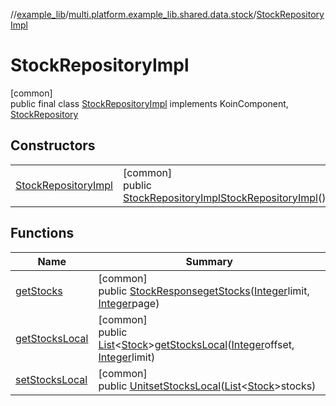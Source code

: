 //[example_lib](../../../index.md)/[multi.platform.example_lib.shared.data.stock](../index.md)/[StockRepositoryImpl](index.md)

# StockRepositoryImpl

[common]\
public final class [StockRepositoryImpl](index.md) implements KoinComponent, [StockRepository](../../multi.platform.example_lib.shared.domain.stock/-stock-repository/index.md)

## Constructors

| | |
|---|---|
| [StockRepositoryImpl](-stock-repository-impl.md) | [common]<br>public [StockRepositoryImpl](index.md)[StockRepositoryImpl](-stock-repository-impl.md)() |

## Functions

| Name | Summary |
|---|---|
| [getStocks](get-stocks.md) | [common]<br>public [StockResponse](../../multi.platform.example_lib.shared.data.stock.network.response/-stock-response/index.md)[getStocks](get-stocks.md)([Integer](https://developer.android.com/reference/kotlin/java/lang/Integer.html)limit, [Integer](https://developer.android.com/reference/kotlin/java/lang/Integer.html)page) |
| [getStocksLocal](get-stocks-local.md) | [common]<br>public [List](https://developer.android.com/reference/kotlin/java/util/List.html)&lt;[Stock](../../multi.platform.example_lib.shared.domain.stock.entity/-stock/index.md)&gt;[getStocksLocal](get-stocks-local.md)([Integer](https://developer.android.com/reference/kotlin/java/lang/Integer.html)offset, [Integer](https://developer.android.com/reference/kotlin/java/lang/Integer.html)limit) |
| [setStocksLocal](set-stocks-local.md) | [common]<br>public [Unit](https://kotlinlang.org/api/latest/jvm/stdlib/kotlin/-unit/index.html)[setStocksLocal](set-stocks-local.md)([List](https://developer.android.com/reference/kotlin/java/util/List.html)&lt;[Stock](../../multi.platform.example_lib.shared.domain.stock.entity/-stock/index.md)&gt;stocks) |
